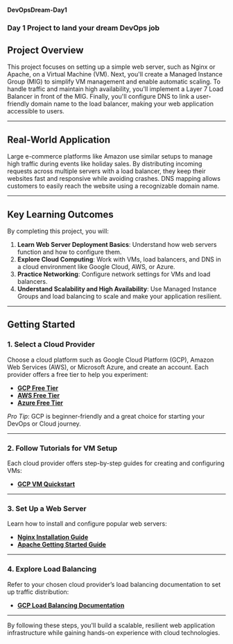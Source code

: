 #### DevOpsDream-Day1
### Day 1 Project to land your dream DevOps job

## Project Overview  
This project focuses on setting up a simple web server, such as Nginx or Apache, on a Virtual Machine (VM). Next, you'll create a Managed Instance Group (MIG) to simplify VM management and enable automatic scaling. To handle traffic and maintain high availability, you'll implement a Layer 7 Load Balancer in front of the MIG. Finally, you'll configure DNS to link a user-friendly domain name to the load balancer, making your web application accessible to users.

---

## Real-World Application  
Large e-commerce platforms like Amazon use similar setups to manage high traffic during events like holiday sales. By distributing incoming requests across multiple servers with a load balancer, they keep their websites fast and responsive while avoiding crashes. DNS mapping allows customers to easily reach the website using a recognizable domain name.

---

## Key Learning Outcomes  
By completing this project, you will:

1. **Learn Web Server Deployment Basics**: Understand how web servers function and how to configure them.  
2. **Explore Cloud Computing**: Work with VMs, load balancers, and DNS in a cloud environment like Google Cloud, AWS, or Azure.  
3. **Practice Networking**: Configure network settings for VMs and load balancers.  
4. **Understand Scalability and High Availability**: Use Managed Instance Groups and load balancing to scale and make your application resilient.  

---

## Getting Started  

### 1. **Select a Cloud Provider**  
Choose a cloud platform such as Google Cloud Platform (GCP), Amazon Web Services (AWS), or Microsoft Azure, and create an account. Each provider offers a free tier to help you experiment:  
- **[GCP Free Tier](https://cloud.google.com/free)**  
- **[AWS Free Tier](https://aws.amazon.com/free/)**  
- **[Azure Free Tier](https://azure.microsoft.com/en-us/free/)**  

*Pro Tip*: GCP is beginner-friendly and a great choice for starting your DevOps or Cloud journey.  

---

### 2. **Follow Tutorials for VM Setup**  
Each cloud provider offers step-by-step guides for creating and configuring VMs:  
- **[GCP VM Quickstart](https://cloud.google.com/compute/docs/quickstart-linux)**  

---

### 3. **Set Up a Web Server**  
Learn how to install and configure popular web servers:  
- **[Nginx Installation Guide](https://www.nginx.com/resources/wiki/start/topics/tutorials/install/)**  
- **[Apache Getting Started Guide](https://httpd.apache.org/docs/2.4/getting-started.html)**  

---

### 4. **Explore Load Balancing**  
Refer to your chosen cloud provider’s load balancing documentation to set up traffic distribution:  
- **[GCP Load Balancing Documentation](https://cloud.google.com/load-balancing/docs)**  

---

By following these steps, you'll build a scalable, resilient web application infrastructure while gaining hands-on experience with cloud technologies.
